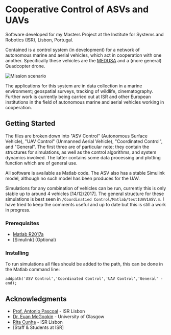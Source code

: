 # Cooperative Control of ASVs and UAVs

Software developed for my Masters Project at the Institute for Systems and Robotics (ISR), Lisbon, Portugal.

Contained is a control system (in development) for a network of autonomous marine and aerial vehicles, which act in cooperation with one another. Specifically these vehicles are the [MEDUSA](http://dsor.isr.ist.utl.pt/vehicles/medusa/) and a (more general) Quadcopter drone. 

![Mission scenario](https://github.com/LobotomyWeekend/Cooperative-Control/blob/master/Documentation/proposed_scenario.png)

The applications for this system are in data collection in a marine environment; geospatial surveys, tracking of wildlife, cinematography. Further work is currently being carried out at ISR and other European institutions in the field of autonomous marine and aerial vehicles working in cooperation.

## Getting Started

The files are broken down into "ASV Control" (Autonomous Surface Vehicle), "UAV Control" (Unmanned Aerial Vehicle), "Coordinated Control", and "General". The first three are of particular note; they contain the structures for simulations, as well as the control algorithms, and system dynamics involved. The latter contains some data processing and plotting function which are of general use. 

All software is available as Matlab code. The ASV also has a stable Simulink model, although no such model has been produces for the UAV.

Simulations for any combination of vehicles can be run, currently this is only stable up to around 4 vehicles [14/12/2017]. The general structure for these simulations is best seen in ```/Coordinatied Control/Matlab/test1UAV1ASV.m```. I have tried to keep the comments useful and up to date but this is still a work in progress.

### Prerequisites
* [Matlab R2017a](https://www.mathworks.com/downloads/web_downloads/get_release)
* [Simulink] (Optional)

### Installing

To run simulations all files should be added to the path, this can be done in the Matlab command line:
```
addpath('ASV Control','Coordinated Control','UAV Control','General' -end);
```

## Acknowledgments

* [Prof. Antonio Pascoal](http://welcome.isr.tecnico.ulisboa.pt/author/antoniomanueldossantos/) - ISR Lisbon
* [Dr. Euan McGookin](https://www.gla.ac.uk/schools/engineering/staff/euanmcgookin/) - University of Glasgow
* [Rita Cunha](http://welcome.isr.tecnico.ulisboa.pt/author/ritamariamendesdealmeidacorreiada/) - ISR Lisbon
* [Staff & Students at ISR]
